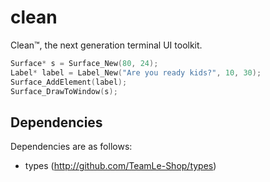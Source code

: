 clean
=====

Clean™, the next generation terminal UI toolkit.

```c
Surface* s = Surface_New(80, 24);
Label* label = Label_New("Are you ready kids?", 10, 30);
Surface_AddElement(label);
Surface_DrawToWindow(s);
```

## Dependencies

Dependencies are as follows:
  - types (http://github.com/TeamLe-Shop/types)
